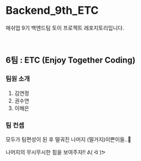 # Backend_9th_ETC

매쉬업 9기 백엔드팀 토이 프로젝트 레포지토리입니다.

<br>

## 6팀 : ETC (Enjoy Together Coding)

### 팀원 소개

1. 김연정
2. 권수연
3. 이해은

### 팀 컨셉

모두가 팀편성이 된 후 떨궈진 나머지 (떨거지)이쁜이들..💓

나머지의 무시무시한 힘을 보여주자!! ᕕ( ᐛ )ᕗ
